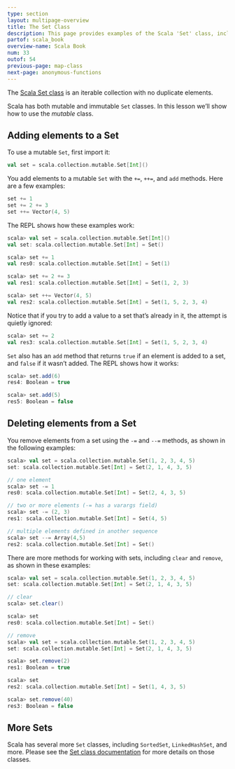 ```yaml
---
type: section
layout: multipage-overview
title: The Set Class
description: This page provides examples of the Scala 'Set' class, including how to add and remove elements from a Set, and iterate over Set elements.
partof: scala_book
overview-name: Scala Book
num: 33
outof: 54
previous-page: map-class
next-page: anonymous-functions
---
```



The [Scala Set class]({{site.baseurl}}/overviews/collections-2.13/sets.html) is an iterable collection with no duplicate elements.

Scala has both mutable and immutable `Set` classes. In this lesson we’ll show how to use the *mutable* class.



## Adding elements to a Set

To use a mutable `Set`, first import it:

```scala
val set = scala.collection.mutable.Set[Int]()
```

You add elements to a mutable `Set` with the `+=`, `++=`, and `add` methods. Here are a few examples:

```scala
set += 1
set += 2 += 3
set ++= Vector(4, 5)
```

The REPL shows how these examples work:

```scala
scala> val set = scala.collection.mutable.Set[Int]()
val set: scala.collection.mutable.Set[Int] = Set()

scala> set += 1
val res0: scala.collection.mutable.Set[Int] = Set(1)

scala> set += 2 += 3
val res1: scala.collection.mutable.Set[Int] = Set(1, 2, 3)

scala> set ++= Vector(4, 5)
val res2: scala.collection.mutable.Set[Int] = Set(1, 5, 2, 3, 4)
```

Notice that if you try to add a value to a set that’s already in it, the attempt is quietly ignored:

```scala
scala> set += 2
val res3: scala.collection.mutable.Set[Int] = Set(1, 5, 2, 3, 4)
```

`Set` also has an `add` method that returns `true` if an element is added to a set, and `false` if it wasn’t added. The REPL shows how it works:

```scala
scala> set.add(6)
res4: Boolean = true

scala> set.add(5)
res5: Boolean = false
```



## Deleting elements from a Set

You remove elements from a set using the `-=` and `--=` methods, as shown in the following examples:

```scala
scala> val set = scala.collection.mutable.Set(1, 2, 3, 4, 5)
set: scala.collection.mutable.Set[Int] = Set(2, 1, 4, 3, 5)

// one element
scala> set -= 1
res0: scala.collection.mutable.Set[Int] = Set(2, 4, 3, 5)

// two or more elements (-= has a varargs field)
scala> set -= (2, 3)
res1: scala.collection.mutable.Set[Int] = Set(4, 5)

// multiple elements defined in another sequence
scala> set --= Array(4,5)
res2: scala.collection.mutable.Set[Int] = Set()
```

There are more methods for working with sets, including `clear` and `remove`, as shown in these examples:

```scala
scala> val set = scala.collection.mutable.Set(1, 2, 3, 4, 5)
set: scala.collection.mutable.Set[Int] = Set(2, 1, 4, 3, 5)

// clear
scala> set.clear()

scala> set
res0: scala.collection.mutable.Set[Int] = Set()

// remove
scala> val set = scala.collection.mutable.Set(1, 2, 3, 4, 5)
set: scala.collection.mutable.Set[Int] = Set(2, 1, 4, 3, 5)

scala> set.remove(2)
res1: Boolean = true

scala> set
res2: scala.collection.mutable.Set[Int] = Set(1, 4, 3, 5)

scala> set.remove(40)
res3: Boolean = false
```



## More Sets

Scala has several more `Set` classes, including `SortedSet`, `LinkedHashSet`, and more. Please see the [Set class documentation]({{site.baseurl}}/overviews/collections-2.13/sets.html) for more details on those classes.








